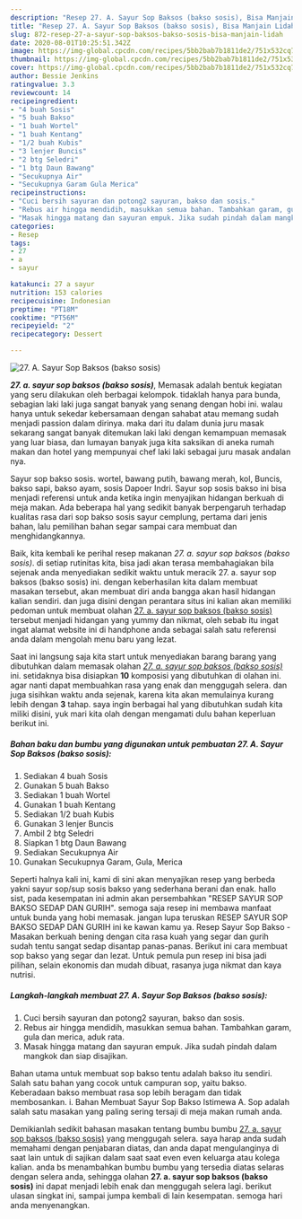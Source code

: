 ```yaml
---
description: "Resep 27. A. Sayur Sop Baksos (bakso sosis), Bisa Manjain Lidah"
title: "Resep 27. A. Sayur Sop Baksos (bakso sosis), Bisa Manjain Lidah"
slug: 872-resep-27-a-sayur-sop-baksos-bakso-sosis-bisa-manjain-lidah
date: 2020-08-01T10:25:51.342Z
image: https://img-global.cpcdn.com/recipes/5bb2bab7b1811de2/751x532cq70/27-a-sayur-sop-baksos-bakso-sosis-foto-resep-utama.jpg
thumbnail: https://img-global.cpcdn.com/recipes/5bb2bab7b1811de2/751x532cq70/27-a-sayur-sop-baksos-bakso-sosis-foto-resep-utama.jpg
cover: https://img-global.cpcdn.com/recipes/5bb2bab7b1811de2/751x532cq70/27-a-sayur-sop-baksos-bakso-sosis-foto-resep-utama.jpg
author: Bessie Jenkins
ratingvalue: 3.3
reviewcount: 14
recipeingredient:
- "4 buah Sosis"
- "5 buah Bakso"
- "1 buah Wortel"
- "1 buah Kentang"
- "1/2 buah Kubis"
- "3 lenjer Buncis"
- "2 btg Seledri"
- "1 btg Daun Bawang"
- "Secukupnya Air"
- "Secukupnya Garam Gula Merica"
recipeinstructions:
- "Cuci bersih sayuran dan potong2 sayuran, bakso dan sosis."
- "Rebus air hingga mendidih, masukkan semua bahan. Tambahkan garam, gula dan merica, aduk rata."
- "Masak hingga matang dan sayuran empuk. Jika sudah pindah dalam mangkok dan siap disajikan."
categories:
- Resep
tags:
- 27
- a
- sayur

katakunci: 27 a sayur 
nutrition: 153 calories
recipecuisine: Indonesian
preptime: "PT18M"
cooktime: "PT56M"
recipeyield: "2"
recipecategory: Dessert

---
```



![27. A. Sayur Sop Baksos (bakso sosis)](https://img-global.cpcdn.com/recipes/5bb2bab7b1811de2/751x532cq70/27-a-sayur-sop-baksos-bakso-sosis-foto-resep-utama.jpg)

<b><i>27. a. sayur sop baksos (bakso sosis)</i></b>, Memasak adalah bentuk kegiatan yang seru dilakukan oleh berbagai kelompok. tidaklah hanya para bunda, sebagian laki laki juga sangat banyak yang senang dengan hobi ini. walau hanya untuk sekedar kebersamaan dengan sahabat atau memang sudah menjadi passion dalam dirinya. maka dari itu dalam dunia juru masak sekarang sangat banyak ditemukan laki laki dengan kemampuan memasak yang luar biasa, dan lumayan banyak juga kita saksikan di aneka rumah makan dan hotel yang mempunyai chef laki laki sebagai juru masak andalan nya.

Sayur sop bakso sosis. wortel, bawang putih, bawang merah, kol, Buncis, bakso sapi, bakso ayam, sosis Dapoer Indri. Sayur sop sosis bakso ini bisa menjadi referensi untuk anda ketika ingin menyajikan hidangan berkuah di meja makan. Ada beberapa hal yang sedikit banyak berpengaruh terhadap kualitas rasa dari sop bakso sosis sayur cemplung, pertama dari jenis bahan, lalu pemilihan bahan segar sampai cara membuat dan menghidangkannya.

Baik, kita kembali ke perihal resep makanan <i>27. a. sayur sop baksos (bakso sosis)</i>. di setiap rutinitas kita, bisa jadi akan terasa membahagiakan bila sejenak anda menyediakan sedikit waktu untuk meracik 27. a. sayur sop baksos (bakso sosis) ini. dengan keberhasilan kita dalam membuat masakan tersebut, akan membuat diri anda bangga akan hasil hidangan kalian sendiri. dan juga disini dengan perantara situs ini kalian akan memiliki pedoman untuk membuat olahan <u>27. a. sayur sop baksos (bakso sosis)</u> tersebut menjadi hidangan yang yummy dan nikmat, oleh sebab itu ingat ingat alamat website ini di handphone anda sebagai salah satu referensi anda dalam mengolah menu baru yang lezat.


Saat ini langsung saja kita start untuk menyediakan barang barang yang dibutuhkan dalam memasak olahan <u><i>27. a. sayur sop baksos (bakso sosis)</i></u> ini. setidaknya bisa disiapkan <b>10</b> komposisi yang dibutuhkan di olahan ini. agar nanti dapat membuahkan rasa yang enak dan menggugah selera. dan juga sisihkan waktu anda sejenak, karena kita akan memulainya kurang lebih dengan <b>3</b> tahap. saya ingin berbagai hal yang dibutuhkan sudah kita miliki disini, yuk mari kita olah dengan mengamati dulu bahan keperluan berikut ini.

<!--inarticleads1-->

##### Bahan baku dan bumbu yang digunakan untuk pembuatan 27. A. Sayur Sop Baksos (bakso sosis):

1. Sediakan 4 buah Sosis
1. Gunakan 5 buah Bakso
1. Sediakan 1 buah Wortel
1. Gunakan 1 buah Kentang
1. Sediakan 1/2 buah Kubis
1. Gunakan 3 lenjer Buncis
1. Ambil 2 btg Seledri
1. Siapkan 1 btg Daun Bawang
1. Sediakan Secukupnya Air
1. Gunakan Secukupnya Garam, Gula, Merica


Seperti halnya kali ini, kami di sini akan menyajikan resep yang berbeda yakni sayur sop/sup sosis bakso yang sederhana berani dan enak. hallo sist, pada kesempatan ini admin akan persembahkan &#34;RESEP SAYUR SOP BAKSO SEDAP DAN GURIH&#34;. semoga saja resep ini membawa manfaat untuk bunda yang hobi memasak. jangan lupa teruskan RESEP SAYUR SOP BAKSO SEDAP DAN GURIH ini ke kawan kamu ya. Resep Sayur Sop Bakso - Masakan berkuah bening dengan cita rasa kuah yang segar dan gurih sudah tentu sangat sedap disantap panas-panas. Berikut ini cara membuat sop bakso yang segar dan lezat. Untuk pemula pun resep ini bisa jadi pilihan, selain ekonomis dan mudah dibuat, rasanya juga nikmat dan kaya nutrisi. 

<!--inarticleads2-->

##### Langkah-langkah membuat 27. A. Sayur Sop Baksos (bakso sosis):

1. Cuci bersih sayuran dan potong2 sayuran, bakso dan sosis.
1. Rebus air hingga mendidih, masukkan semua bahan. Tambahkan garam, gula dan merica, aduk rata.
1. Masak hingga matang dan sayuran empuk. Jika sudah pindah dalam mangkok dan siap disajikan.


Bahan utama untuk membuat sop bakso tentu adalah bakso itu sendiri. Salah satu bahan yang cocok untuk campuran sop, yaitu bakso. Keberadaan bakso membuat rasa sop lebih beragam dan tidak membosankan. i. Bahan Membuat Sayur Sop Bakso Istimewa A. Sop adalah salah satu masakan yang paling sering tersaji di meja makan rumah anda. 

Demikianlah sedikit bahasan masakan tentang bumbu bumbu <u>27. a. sayur sop baksos (bakso sosis)</u> yang menggugah selera. saya harap anda sudah memahami dengan penjabaran diatas, dan anda dapat mengulanginya di saat lain untuk di sajikan dalam saat saat even even keluarga atau kolega kalian. anda bs menambahkan bumbu bumbu yang tersedia diatas selaras dengan selera anda, sehingga olahan <b>27. a. sayur sop baksos (bakso sosis)</b> ini dapat menjadi lebih enak dan menggugah selera lagi. berikut ulasan singkat ini, sampai jumpa kembali di lain kesempatan. semoga hari anda menyenangkan.
